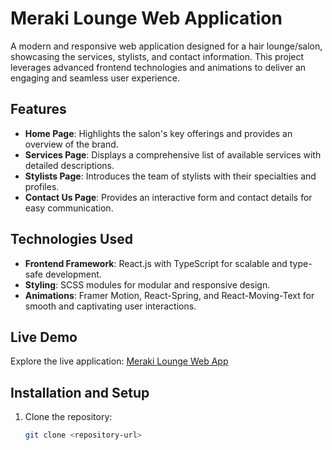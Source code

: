 # Meraki Lounge Web Application

A modern and responsive web application designed for a hair lounge/salon, showcasing the services, stylists, and contact information. This project leverages advanced frontend technologies and animations to deliver an engaging and seamless user experience.

## Features

- **Home Page**: Highlights the salon's key offerings and provides an overview of the brand.
- **Services Page**: Displays a comprehensive list of available services with detailed descriptions.
- **Stylists Page**: Introduces the team of stylists with their specialties and profiles.
- **Contact Us Page**: Provides an interactive form and contact details for easy communication.

## Technologies Used

- **Frontend Framework**: React.js with TypeScript for scalable and type-safe development.
- **Styling**: SCSS modules for modular and responsive design.
- **Animations**: Framer Motion, React-Spring, and React-Moving-Text for smooth and captivating user interactions.

## Live Demo

Explore the live application: [Meraki Lounge Web App](https://meraki-lounge-react-app.netlify.app/)

## Installation and Setup

1. Clone the repository:
   ```bash
   git clone <repository-url>
   ```

